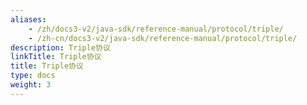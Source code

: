 ```yaml
---
aliases:
    - /zh/docs3-v2/java-sdk/reference-manual/protocol/triple/
    - /zh-cn/docs3-v2/java-sdk/reference-manual/protocol/triple/
description: Triple协议
linkTitle: Triple协议
title: Triple协议
type: docs
weight: 3
---
```

